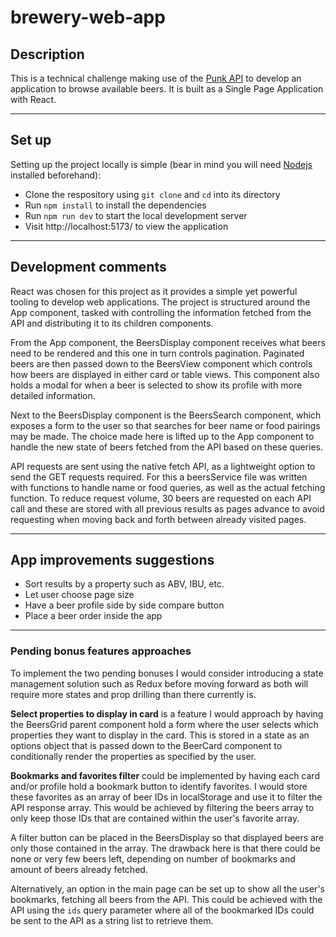 # brewery-web-app

## Description
This is a technical challenge making use of the [Punk API](https://punkapi.com/) to develop an application to browse available beers. It is built as a Single Page Application with React.

---

## Set up
Setting up the project locally is simple (bear in mind you will need [Nodejs](https://nodejs.org/en) installed beforehand):
- Clone the respository using `git clone` and `cd` into its directory 
- Run `npm install` to install the dependencies
- Run `npm run dev` to start the local development server
- Visit http://localhost:5173/ to view the application

---

## Development comments
React was chosen for this project as it provides a simple yet powerful tooling to develop web applications.
The project is structured around the App component, tasked with controlling the information fetched from the API and distributing it to its children components.

From the App component, the BeersDisplay component receives what beers need to be rendered and this one in turn controls pagination. Paginated beers are then passed down to the BeersView component which controls how beers are displayed in either card or table views.
This component also holds a modal for when a beer is selected to show its profile with more detailed information.

Next to the BeersDisplay component is the BeersSearch component, which exposes a form to the user so that searches for beer name or food pairings may be made. The choice made here is lifted up to the App component to handle the new state of beers fetched from the API based on these queries.

API requests are sent using the native fetch API, as a lightweight option to send the GET requests required. For this a beersService file was written with functions to handle name or food queries, as well as the actual fetching function.
To reduce request volume, 30 beers are requested on each API call and these are stored with all previous results as pages advance to avoid requesting when moving back and forth between already visited pages.

---

## App improvements suggestions
- Sort results by a property such as ABV, IBU, etc.
- Let user choose page size
- Have a beer profile side by side compare button
- Place a beer order inside the app

---

### Pending bonus features approaches

To implement the two pending bonuses I would consider introducing a state management solution such as Redux before moving forward as both will require more states and prop drilling than there currently is. 

**Select properties to display in card** is a feature I would approach by having the BeersGrid parent component hold a form where the user selects which properties they want to display in the card. This is stored in a state as an options object that is passed down to the BeerCard component to conditionally render the properties as specified by the user.

**Bookmarks and favorites filter** could be implemented by having each card and/or profile hold a bookmark button to identify favorites. I would store these favorites as an array of beer IDs in localStorage and use it to filter the API response array. This would be achieved by filtering the beers array to only keep those IDs that are contained within the user's favorite array. 

A filter button can be placed in the BeersDisplay so that displayed beers are only those contained in the array. The drawback here is that there could be none or very few beers left, depending on number of bookmarks and amount of beers already fetched.

Alternatively, an option in the main page can be set up to show all the user's bookmarks, fetching all beers from the API. This could be achieved with the API using the `ids` query parameter where all of the bookmarked IDs could be sent to the API as a string list to retrieve them.